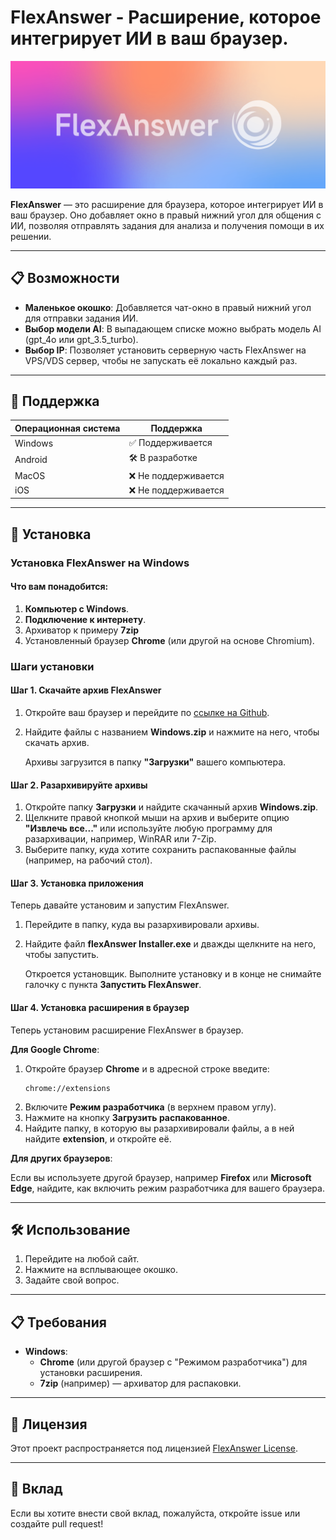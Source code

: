 # FlexAnswer - Расширение, которое интегрирует ИИ в ваш браузер.

![FlexAnswer Logo](https://raw.githubusercontent.com/exlocus/flexanswer/refs/heads/main/readme-imgs/logo-with-text.png)

**FlexAnswer** — это расширение для браузера, которое интегрирует ИИ в ваш браузер. Оно добавляет окно в правый нижний угол для общения с ИИ, позволяя отправлять задания для анализа и получения помощи в их решении.

---

## 📋 Возможности

- **Маленькое окошко**: Добавляется чат-окно в правый нижний угол для отправки задания ИИ.
- **Выбор модели AI**: В выпадающем списке можно выбрать модель AI (gpt_4o или gpt_3.5_turbo).
- **Выбор IP**: Позволяет установить серверную часть FlexAnswer на VPS/VDS сервер, чтобы не запускать её локально каждый раз.

---

## 🔌 Поддержка

| Операционная система | Поддержка        |
|----------------------|------------------|
| Windows              | ✅ Поддерживается   |
| Android              | 🛠️ В разработке     |
| MacOS                | ❌ Не поддерживается|
| iOS                  | ❌ Не поддерживается|

---

## 🚀 Установка

### Установка FlexAnswer на Windows

#### Что вам понадобится:

1. **Компьютер с Windows**.
2. **Подключение к интернету**.
3. Архиватор к примеру **7zip**
4. Установленный браузер **Chrome** (или другой на основе Chromium).

### Шаги установки

#### Шаг 1. Скачайте архив FlexAnswer

1. Откройте ваш браузер и перейдите по [ссылке на Github](https://github.com/exlocus/flexanswer/releases).
2. Найдите файлы с названием **Windows.zip** и нажмите на него, чтобы скачать архив.

   Архивы загрузится в папку **"Загрузки"** вашего компьютера.

#### Шаг 2. Разархивируйте архивы

1. Откройте папку **Загрузки** и найдите скачанный архив **Windows.zip**.
2. Щелкните правой кнопкой мыши на архив и выберите опцию **"Извлечь все..."** или используйте любую программу для разархивации, например, WinRAR или 7-Zip.
3. Выберите папку, куда хотите сохранить распакованные файлы (например, на рабочий стол).

#### Шаг 3. Установка приложения

Теперь давайте установим и запустим FlexAnswer.

1. Перейдите в папку, куда вы разархивировали архивы.
2. Найдите файл **flexAnswer Installer.exe** и дважды щелкните на него, чтобы запустить.

   Откроется установщик. Выполните установку и в конце не снимайте галочку с пункта **Запустить FlexAnswer**.

#### Шаг 4. Установка расширения в браузер

Теперь установим расширение FlexAnswer в браузер.

**Для Google Chrome**:

1. Откройте браузер **Chrome** и в адресной строке введите:
   ```text
   chrome://extensions
   ```
2. Включите **Режим разработчика** (в верхнем правом углу).
3. Нажмите на кнопку **Загрузить распакованное**.
4. Найдите папку, в которую вы разархивировали файлы, а в ней найдите **extension**, и откройте её.

**Для других браузеров**:

Если вы используете другой браузер, например **Firefox** или **Microsoft Edge**, найдите, как включить режим разработчика для вашего браузера.

---

## 🛠 Использование

1. Перейдите на любой сайт.
2. Нажмите на всплывающее окошко.
3. Задайте свой вопрос.

---

## 📋 Требования

- **Windows**:
  - **Chrome** (или другой браузер с "Режимом разработчика") для установки расширения.
  - **7zip** (например) — архиватор для распаковки.

---

## 📄 Лицензия

Этот проект распространяется под лицензией [FlexAnswer License](https://raw.githubusercontent.com/exlocus/flexanswer/refs/heads/main/licanse.txt).

---

## 🤝 Вклад

Если вы хотите внести свой вклад, пожалуйста, откройте issue или создайте pull request!
